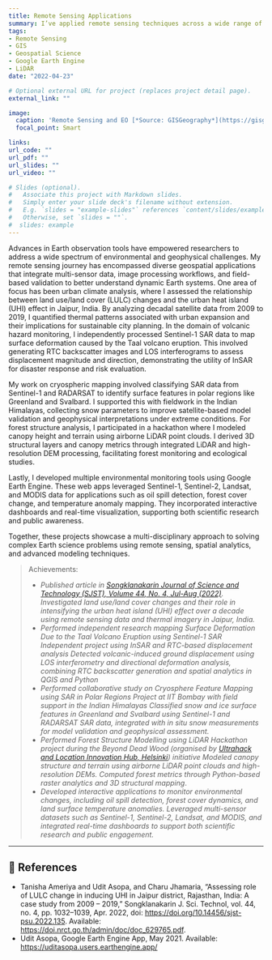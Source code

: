 ```yaml
---
title: Remote Sensing Applications
summary: I’ve applied remote sensing techniques across a wide range of environmental monitoring projects, from assessing urban heat islands and mapping volcanic deformation with InSAR, to modeling forest structures using LiDAR and developing web-based applications on Google Earth Engine. My work integrates multi-sensor datasets, geospatial analytics, and field validation to produce actionable insights for climate, disaster, and land surface studies.
tags:
- Remote Sensing
- GIS
- Geospatial Science
- Google Earth Engine
- LiDAR
date: "2022-04-23"

# Optional external URL for project (replaces project detail page).
external_link: ""

image:
  caption: 'Remote Sensing and EO [*Source: GISGeography*](https://gisgeography.com/remote-sensing-earth-observation-guide/)'
  focal_point: Smart

links:
url_code: ""
url_pdf: ""
url_slides: ""
url_video: ""

# Slides (optional).
#   Associate this project with Markdown slides.
#   Simply enter your slide deck's filename without extension.
#   E.g. `slides = "example-slides"` references `content/slides/example-slides.md`.
#   Otherwise, set `slides = ""`.
#  slides: example
---
```


Advances in Earth observation tools have empowered researchers to address a wide spectrum of environmental and geophysical challenges. My remote sensing journey has encompassed diverse geospatial applications that integrate multi-sensor data, image processing workflows, and field-based validation to better understand dynamic Earth systems.
One area of focus has been urban climate analysis, where I assessed the relationship between land use/land cover (LULC) changes and the urban heat island (UHI) effect in Jaipur, India. By analyzing decadal satellite data from 2009 to 2019, I quantified thermal patterns associated with urban expansion and their implications for sustainable city planning.
In the domain of volcanic hazard monitoring, I independently processed Sentinel-1 SAR data to map surface deformation caused by the Taal volcano eruption. This involved generating RTC backscatter images and LOS interferograms to assess displacement magnitude and direction, demonstrating the utility of InSAR for disaster response and risk evaluation.

My work on cryospheric mapping involved classifying SAR data from Sentinel-1 and RADARSAT to identify surface features in polar regions like Greenland and Svalbard. I supported this with fieldwork in the Indian Himalayas, collecting snow parameters to improve satellite-based model validation and geophysical interpretations under extreme conditions.
For forest structure analysis, I participated in a hackathon where I modeled canopy height and terrain using airborne LiDAR point clouds. I derived 3D structural layers and canopy metrics through integrated LiDAR and high-resolution DEM processing, facilitating forest monitoring and ecological studies.

Lastly, I developed multiple environmental monitoring tools using Google Earth Engine. These web apps leveraged Sentinel-1, Sentinel-2, Landsat, and MODIS data for applications such as oil spill detection, forest cover change, and temperature anomaly mapping. They incorporated interactive dashboards and real-time visualization, supporting both scientific research and public awareness.

Together, these projects showcase a multi-disciplinary approach to solving complex Earth science problems using remote sensing, spatial analytics, and advanced modeling techniques.


> Achievements:
> * *Published article in [Songklanakarin Journal of Science and Technology (SJST), Volume 44, No. 4, Jul-Aug (2022)](https://sjst.psu.ac.th/issue.php?id=132). 
Investigated land use/land cover changes and their role in intensifying the urban heat island (UHI) effect over a decade using remote sensing data and thermal imagery in Jaipur, India.*
> * *Performed independent research mapping Surface Deformation Due to the Taal Volcano Eruption using Sentinel-1 SAR Independent project using InSAR and RTC-based displacement analysis Detected volcanic-induced ground displacement using LOS interferometry and directional deformation analysis, combining RTC backscatter generation and spatial analytics in QGIS and Python*
> * *Performed collaborative study on Cryosphere Feature Mapping using SAR in Polar Regions Project at IIT Bombay with field support in the Indian Himalayas Classified snow and ice surface features in Greenland and Svalbard using Sentinel-1 and RADARSAT SAR data, integrated with in situ snow measurements for model validation and geophysical assessment.*
> * *Performed Forest Structure Modelling using LiDAR Hackathon project during the Beyond Dead Wood (organised by [Ultrahack and Location Innovation Hub, Helsinki](https://new.ultrahack.org/hackathons/beyond-dead-wood-hackathon)) initiative Modeled canopy structure and terrain using airborne LiDAR point clouds and high-resolution DEMs. Computed forest metrics through Python-based raster analytics and 3D structural mapping*.
> * *Developed interactive applications to monitor environmental changes, including oil spill detection, forest cover dynamics, and land surface temperature anomalies. Leveraged multi-sensor datasets such as Sentinel-1, Sentinel-2, Landsat, and MODIS, and integrated real-time dashboards to support both scientific research and public engagement.*

---

## 📖 References

- Tanisha Ameriya and Udit Asopa, and Charu Jhamaria, “Assessing role of LULC change in inducing UHI in Jaipur district, Rajasthan, India: A case study from 2009 – 2019,” Songklanakarin J. Sci. Technol, vol. 44, no. 4, pp. 1032–1039, Apr. 2022, doi: https://doi.org/10.14456/sjst-psu.2022.135. Available: https://doi.nrct.go.th/admin/doc/doc_629765.pdf.
- Udit Asopa, Google Earth Engine App, May 2021. Available: https://uditasopa.users.earthengine.app/
